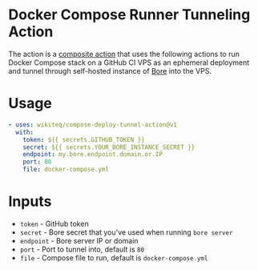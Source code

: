 # Docker Compose Runner Tunneling Action

The action is a [composite action](https://docs.github.com/en/actions/creating-actions/creating-a-composite-action)
that uses the following actions to run Docker Compose stack on a GitHub CI VPS as an ephemeral deployment and tunnel through
self-hosted instance of [Bore](https://github.com/ekzhang/bore) into the VPS.

# Usage

```yaml
- uses: wikiteq/compose-deploy-tunnel-action@v1
  with:
    token: ${{ secrets.GITHUB_TOKEN }}
    secret: ${{ secrets.YOUR_BORE_INSTANCE_SECRET }}
    endpoint: my.bore.endpoint.domain.or.IP
    port: 80
    file: docker-compose.yml
```

# Inputs

* `token` - GitHub token
* `secret` - Bore secret that you've used when running `bore server`
* `endpoint` - Bore server IP or domain
* `port` - Port to tunnel into, default is `80`
* `file` - Compose file to run, default is `docker-compose.yml`
